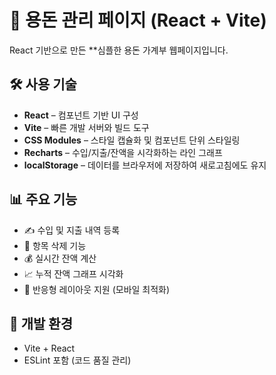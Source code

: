 # 💸 용돈 관리 페이지 (React + Vite)

React 기반으로 만든 **심플한 용돈 가계부 웹페이지입니다.  

## 🛠️ 사용 기술

- **React** – 컴포넌트 기반 UI 구성
- **Vite** – 빠른 개발 서버와 빌드 도구
- **CSS Modules** – 스타일 캡슐화 및 컴포넌트 단위 스타일링
- **Recharts** – 수입/지출/잔액을 시각화하는 라인 그래프
- **localStorage** – 데이터를 브라우저에 저장하여 새로고침에도 유지

## 📊 주요 기능
- ✍️ 수입 및 지출 내역 등록
- 📌 항목 삭제 기능
- 💰 실시간 잔액 계산
- 📈 누적 잔액 그래프 시각화
- 📱 반응형 레이아웃 지원 (모바일 최적화)

## 🔧 개발 환경
- Vite + React
- ESLint 포함 (코드 품질 관리)

